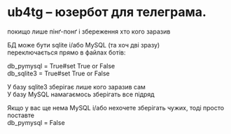 # ub4tg – юзербот для телеграма.
покищо лише пінґ-понґ
і збереження хто кого заразив 
<br/>

БД може бути sqlite і/або MySQL (та хоч дві зразу) <br/>
переключається прямо в файлах ботів: <br/>

db_pymysql = True#set True or False <br/>
db_sqlite3 = True#set True or False <br/>

У базу sqlite3 зберігає лише кого заразив сам<br/>
У базу MySQL намагаємось зберігать все підряд<br/>

Якщо у вас ще нема MySQL і/або нехочете зберігать чужих, тоді просто поставте <br/>
db_pymysql = False
